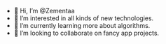 - 👋 Hi, I’m @Zementaa
- 👀 I’m interested in all kinds of new technologies.
- 🌱 I’m currently learning more about algorithms.
- 💞️ I’m looking to collaborate on fancy app projects.

<!---
Zementaa/Zementaa is a ✨ special ✨ repository because its `README.md` (this file) appears on your GitHub profile.
You can click the Preview link to take a look at your changes.
--->

